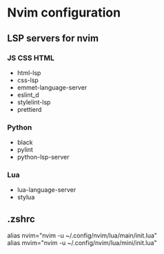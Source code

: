 <h1>Nvim configuration</h1>

<h2>LSP servers for nvim</h2>

<h3>JS CSS HTML</h3>

<ul>
    <li>html-lsp</li>
    <li>css-lsp</li>
    <li>emmet-language-server</li>
    <li>eslint_d</li>
    <li>stylelint-lsp</li>
    <li>prettierd</li>
</ul>

<h3>Python</h3>

<ul>
    <li>black</li>
    <li>pylint</li>
    <li>python-lsp-server</li>
</ul>

<h3>Lua</h3>

<ul>
    <li>lua-language-server</li>
    <li>stylua</li>
</ul>

<h2>.zshrc</h2>

alias nvim="nvim -u ~/.config/nvim/lua/main/init.lua" \
alias mvim="nvim -u ~/.config/nvim/lua/mini/init.lua"
